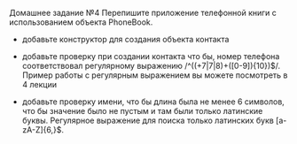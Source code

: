 Домашнее задание №4
Перепишите приложение телефонной книги с использованием объекта PhoneBook.

 - добавьте конструктор для создания объекта контакта

 - добавьте проверку при создании контакта что бы, номер телефона соответствовал регулярному выражению /^((\+7|7|8)+([0-9]){10})$/. Пример работы с регулярным выражением вы можете посмотреть в 4 лекции

 - добавьте проверку имени, что бы длина была не менее 6 символов, что бы значение было не пустым и там были только латинские буквы. Регулярное выражение для поиска только латинских букв [a-zA-Z]{6,}$.